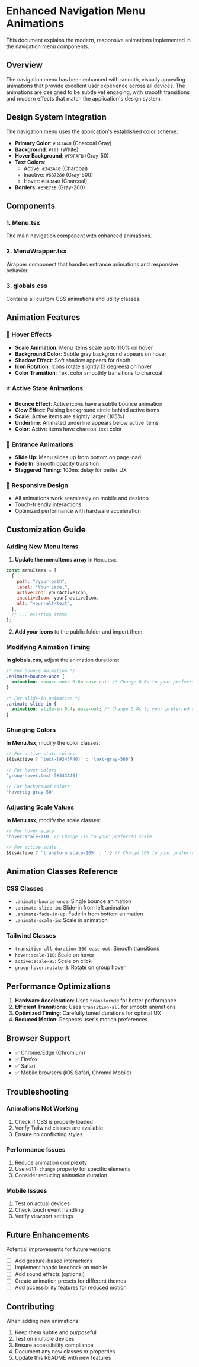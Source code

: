 # Enhanced Navigation Menu Animations

This document explains the modern, responsive animations implemented in the navigation menu components.

## Overview

The navigation menu has been enhanced with smooth, visually appealing animations that provide excellent user experience across all devices. The animations are designed to be subtle yet engaging, with smooth transitions and modern effects that match the application's design system.

## Design System Integration

The navigation menu uses the application's established color scheme:

- **Primary Color**: `#343A40` (Charcoal Gray)
- **Background**: `#fff` (White)
- **Hover Background**: `#F9FAFB` (Gray-50)
- **Text Colors**:
  - Active: `#343A40` (Charcoal)
  - Inactive: `#6B7280` (Gray-500)
  - Hover: `#343A40` (Charcoal)
- **Borders**: `#E5E7EB` (Gray-200)

## Components

### 1. Menu.tsx

The main navigation component with enhanced animations.

### 2. MenuWrapper.tsx

Wrapper component that handles entrance animations and responsive behavior.

### 3. globals.css

Contains all custom CSS animations and utility classes.

## Animation Features

### 🎯 Hover Effects

- **Scale Animation**: Menu items scale up to 110% on hover
- **Background Color**: Subtle gray background appears on hover
- **Shadow Effect**: Soft shadow appears for depth
- **Icon Rotation**: Icons rotate slightly (3 degrees) on hover
- **Color Transition**: Text color smoothly transitions to charcoal

### ⭐ Active State Animations

- **Bounce Effect**: Active icons have a subtle bounce animation
- **Glow Effect**: Pulsing background circle behind active items
- **Scale**: Active items are slightly larger (105%)
- **Underline**: Animated underline appears below active items
- **Color**: Active items have charcoal text color

### 🚀 Entrance Animations

- **Slide Up**: Menu slides up from bottom on page load
- **Fade In**: Smooth opacity transition
- **Staggered Timing**: 100ms delay for better UX

### 📱 Responsive Design

- All animations work seamlessly on mobile and desktop
- Touch-friendly interactions
- Optimized performance with hardware acceleration

## Customization Guide

### Adding New Menu Items

1. **Update the menuItems array** in `Menu.tsx`:

```javascript
const menuItems = [
  {
    path: "/your-path",
    label: "Your Label",
    activeIcon: yourActiveIcon,
    inactiveIcon: yourInactiveIcon,
    alt: "your-alt-text",
  },
  // ... existing items
];
```

2. **Add your icons** to the public folder and import them.

### Modifying Animation Timing

**In globals.css**, adjust the animation durations:

```css
/* For bounce animation */
.animate-bounce-once {
  animation: bounce-once 0.6s ease-out; /* Change 0.6s to your preferred duration */
}

/* For slide-in animation */
.animate-slide-in {
  animation: slide-in 0.4s ease-out; /* Change 0.4s to your preferred duration */
}
```

### Changing Colors

**In Menu.tsx**, modify the color classes:

```javascript
// For active state colors
${isActive ? 'text-[#343A40]' : 'text-gray-500'}

// For hover colors
'group-hover:text-[#343A40]'

// For background colors
'hover:bg-gray-50'
```

### Adjusting Scale Values

**In Menu.tsx**, modify the scale classes:

```javascript
// For hover scale
'hover:scale-110' // Change 110 to your preferred scale

// For active scale
${isActive ? 'transform scale-105' : ''} // Change 105 to your preferred scale
```

## Animation Classes Reference

### CSS Classes

- `.animate-bounce-once`: Single bounce animation
- `.animate-slide-in`: Slide-in from left animation
- `.animate-fade-in-up`: Fade in from bottom animation
- `.animate-scale-in`: Scale in animation

### Tailwind Classes

- `transition-all duration-300 ease-out`: Smooth transitions
- `hover:scale-110`: Scale on hover
- `active:scale-95`: Scale on click
- `group-hover:rotate-3`: Rotate on group hover

## Performance Optimizations

1. **Hardware Acceleration**: Uses `transform3d` for better performance
2. **Efficient Transitions**: Uses `transition-all` for smooth animations
3. **Optimized Timing**: Carefully tuned durations for optimal UX
4. **Reduced Motion**: Respects user's motion preferences

## Browser Support

- ✅ Chrome/Edge (Chromium)
- ✅ Firefox
- ✅ Safari
- ✅ Mobile browsers (iOS Safari, Chrome Mobile)

## Troubleshooting

### Animations Not Working

1. Check if CSS is properly loaded
2. Verify Tailwind classes are available
3. Ensure no conflicting styles

### Performance Issues

1. Reduce animation complexity
2. Use `will-change` property for specific elements
3. Consider reducing animation duration

### Mobile Issues

1. Test on actual devices
2. Check touch event handling
3. Verify viewport settings

## Future Enhancements

Potential improvements for future versions:

- [ ] Add gesture-based interactions
- [ ] Implement haptic feedback on mobile
- [ ] Add sound effects (optional)
- [ ] Create animation presets for different themes
- [ ] Add accessibility features for reduced motion

## Contributing

When adding new animations:

1. Keep them subtle and purposeful
2. Test on multiple devices
3. Ensure accessibility compliance
4. Document any new classes or properties
5. Update this README with new features

